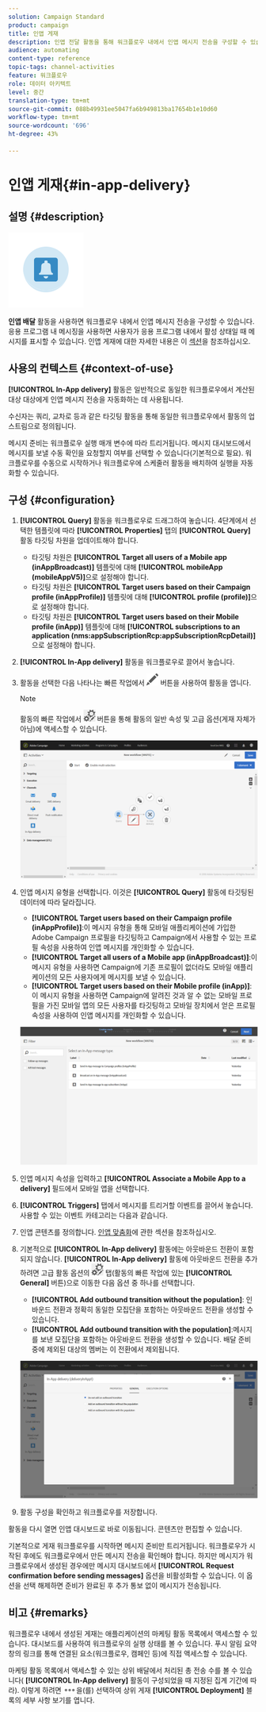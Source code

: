 ```yaml
---
solution: Campaign Standard
product: campaign
title: 인앱 게재
description: 인앱 전달 활동을 통해 워크플로우 내에서 인앱 메시지 전송을 구성할 수 있습니다.
audience: automating
content-type: reference
topic-tags: channel-activities
feature: 워크플로우
role: 데이터 아키텍트
level: 중간
translation-type: tm+mt
source-git-commit: 088b49931ee5047fa6b949813ba17654b1e10d60
workflow-type: tm+mt
source-wordcount: '696'
ht-degree: 43%

---
```



# 인앱 게재{#in-app-delivery}

## 설명 {#description}

![](assets/wkf_in_app_1.png)

**인앱 배달** 활동을 사용하면 워크플로우 내에서 인앱 메시지 전송을 구성할 수 있습니다. 응용 프로그램 내 메시징을 사용하면 사용자가 응용 프로그램 내에서 활성 상태일 때 메시지를 표시할 수 있습니다. 인앱 게재에 대한 자세한 내용은 이 [섹션](../../channels/using/about-in-app-messaging.md)을 참조하십시오.

## 사용의 컨텍스트 {#context-of-use}

**[!UICONTROL In-App delivery]** 활동은 일반적으로 동일한 워크플로우에서 계산된 대상 대상에게 인앱 메시지 전송을 자동화하는 데 사용됩니다.

수신자는 쿼리, 교차로 등과 같은 타깃팅 활동을 통해 동일한 워크플로우에서 활동의 업스트림으로 정의됩니다.

메시지 준비는 워크플로우 실행 매개 변수에 따라 트리거됩니다. 메시지 대시보드에서 메시지를 보낼 수동 확인을 요청할지 여부를 선택할 수 있습니다(기본적으로 필요). 워크플로우를 수동으로 시작하거나 워크플로우에 스케줄러 활동을 배치하여 실행을 자동화할 수 있습니다.

## 구성 {#configuration}

1. **[!UICONTROL Query]** 활동을 워크플로우로 드래그하여 놓습니다. 4단계에서 선택한 템플릿에 따라 **[!UICONTROL Properties]** 탭의 **[!UICONTROL Query]** 활동 타깃팅 차원을 업데이트해야 합니다.

   * 타깃팅 차원은 **[!UICONTROL Target all users of a Mobile app (inAppBroadcast)]** 템플릿에 대해 **[!UICONTROL mobileApp (mobileAppV5)]**&#x200B;으로 설정해야 합니다.
   * 타깃팅 차원은 **[!UICONTROL Target users based on their Campaign profile (inAppProfile)]** 템플릿에 대해 **[!UICONTROL profile (profile)]**&#x200B;으로 설정해야 합니다.
   * 타깃팅 차원은 **[!UICONTROL Target users based on their Mobile profile (inApp)]** 템플릿에 대해 **[!UICONTROL subscriptions to an application (nms:appSubscriptionRcp:appSubscriptionRcpDetail)]**&#x200B;으로 설정해야 합니다.

1. **[!UICONTROL In-App delivery]** 활동을 워크플로우로 끌어서 놓습니다.
1. 활동을 선택한 다음 나타나는 빠른 작업에서 ![](assets/edit_darkgrey-24px.png) 버튼을 사용하여 활동을 엽니다.

   >[!NOTE]
   >
   >활동의 빠른 작업에서 ![](assets/dlv_activity_params-24px.png) 버튼을 통해 활동의 일반 속성 및 고급 옵션(게재 자체가 아님)에 액세스할 수 있습니다.

   ![](assets/wkf_in_app_3.png)

1. 인앱 메시지 유형을 선택합니다. 이것은 **[!UICONTROL Query]** 활동에 타깃팅된 데이터에 따라 달라집니다.

   * **[!UICONTROL Target users based on their Campaign profile (inAppProfile)]**:이 메시지 유형을 통해 모바일 애플리케이션에 가입한 Adobe Campaign 프로필을 타깃팅하고 Campaign에서 사용할 수 있는 프로필 속성을 사용하여 인앱 메시지를 개인화할 수 있습니다.
   * **[!UICONTROL Target all users of a Mobile app (inAppBroadcast)]**:이 메시지 유형을 사용하면 Campaign에 기존 프로필이 없더라도 모바일 애플리케이션의 모든 사용자에게 메시지를 보낼 수 있습니다.
   * **[!UICONTROL Target users based on their Mobile profile (inApp)]**:이 메시지 유형을 사용하면 Campaign에 알려진 것과 알 수 없는 모바일 프로필을 가진 모바일 앱의 모든 사용자를 타깃팅하고 모바일 장치에서 얻은 프로필 속성을 사용하여 인앱 메시지를 개인화할 수 있습니다.

   ![](assets/wkf_in_app_4.png)

1. 인앱 메시지 속성을 입력하고 **[!UICONTROL Associate a Mobile App to a delivery]** 필드에서 모바일 앱을 선택합니다.
1. **[!UICONTROL Triggers]** 탭에서 메시지를 트리거할 이벤트를 끌어서 놓습니다. 사용할 수 있는 이벤트 카테고리는 다음과 같습니다.
1. 인앱 콘텐츠를 정의합니다. [인앱 맞춤화](../../channels/using/customizing-an-in-app-message.md)에 관한 섹션을 참조하십시오.
1. 기본적으로 **[!UICONTROL In-App delivery]** 활동에는 아웃바운드 전환이 포함되지 않습니다. **[!UICONTROL In-App delivery]** 활동에 아웃바운드 전환을 추가하려면 고급 활동 옵션의 ![](assets/dlv_activity_params-24px.png) 탭(활동의 빠른 작업에 있는 **[!UICONTROL General]** 버튼)으로 이동한 다음 옵션 중 하나를 선택합니다.

   * **[!UICONTROL Add outbound transition without the population]**: 인바운드 전환과 정확히 동일한 모집단을 포함하는 아웃바운드 전환을 생성할 수 있습니다.
   * **[!UICONTROL Add outbound transition with the population]**:메시지를 보낸 모집단을 포함하는 아웃바운드 전환을 생성할 수 있습니다. 배달 준비 중에 제외된 대상의 멤버는 이 전환에서 제외됩니다.

   ![](assets/wkf_in_app_5.png)

1. 활동 구성을 확인하고 워크플로우를 저장합니다.

활동을 다시 열면 인앱 대시보드로 바로 이동됩니다. 콘텐츠만 편집할 수 있습니다.

기본적으로 게재 워크플로우를 시작하면 메시지 준비만 트리거됩니다. 워크플로우가 시작된 후에도 워크플로우에서 만든 메시지 전송을 확인해야 합니다. 하지만 메시지가 워크플로우에서 생성된 경우에만 메시지 대시보드에서 **[!UICONTROL Request confirmation before sending messages]** 옵션을 비활성화할 수 있습니다. 이 옵션을 선택 해제하면 준비가 완료된 후 추가 통보 없이 메시지가 전송됩니다.

## 비고 {#remarks}

워크플로우 내에서 생성된 게재는 애플리케이션의 마케팅 활동 목록에서 액세스할 수 있습니다. 대시보드를 사용하여 워크플로우의 실행 상태를 볼 수 있습니다. 푸시 알림 요약 창의 링크를 통해 연결된 요소(워크플로우, 캠페인 등)에 직접 액세스할 수 있습니다.

마케팅 활동 목록에서 액세스할 수 있는 상위 배달에서 처리된 총 전송 수를 볼 수 있습니다( **[!UICONTROL In-App delivery]** 활동이 구성되었을 때 지정된 집계 기간에 따라). 이렇게 하려면 ![](assets/wkf_dlv_detail_button.png)을(를) 선택하여 상위 게재 **[!UICONTROL Deployment]** 블록의 세부 사항 보기를 엽니다.
